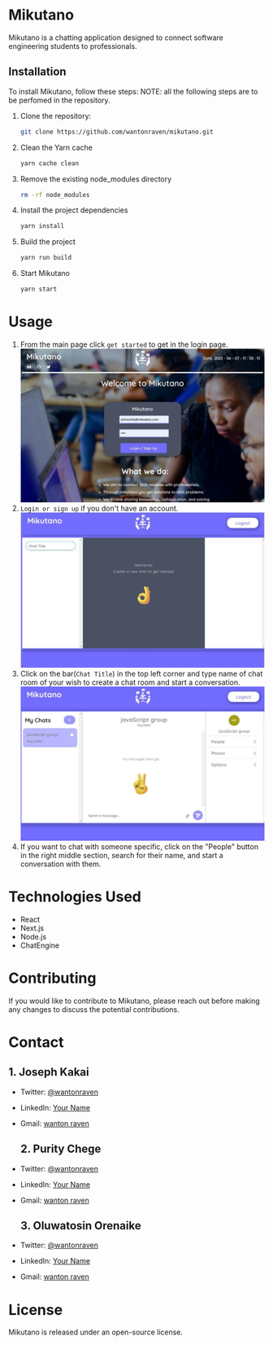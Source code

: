 # Mikutano

Mikutano is a chatting application designed to connect software engineering students to professionals.

## Installation

To install Mikutano, follow these steps:
<span>NOTE:<span> all the following steps are to be perfomed in the repository.
1. Clone the repository:
   ```bash
   git clone https://github.com/wantonraven/mikutano.git
   ```
2. Clean the Yarn cache
   ```bash
   yarn cache clean
   ```
3. Remove the existing node_modules directory
   ```bash
   rm -rf node_modules
   ```
4. Install the project dependencies
   ```bash
   yarn install
   ```
5. Build the project
   ```bash
   yarn run build
   ```
6. Start Mikutano
   ```bash
   yarn start
   ```
# Usage
1. From the main page click `get started` to get in the login page.
  ![Mikutano](public/p4.png)
2. `Login or sign up` if you don't have an account.
  ![Mikutano](public/p1.png)
3. Click on the bar(`Chat Title`) in the top left corner and type name of chat room of your wish to create a chat room and start a conversation.
  ![Mikutano](public/p2.png)
4. If you want to chat with someone specific, click on the "People" button in the right middle section, search for their name, and start a conversation with them.

# Technologies Used
- React
- Next.js
- Node.js
- ChatEngine
  
# Contributing
  If you would like to contribute to Mikutano, please reach out before making any changes to discuss the potential contributions.
 
# Contact
  
  ## 1. Joseph Kakai 
- Twitter: [@wantonraven](https://twitter.com/wantonraven)
- LinkedIn: [Your Name](https://www.linkedin.com/in/joseph-kakai-041a96140/)
- Gmail: [wanton raven](mailto:josephngalu96@gmail.com)
  
  ## 2. Purity Chege
- Twitter: [@wantonraven](https://twitter.com/Khai_Purity01)
- LinkedIn: [Your Name](https://www.linkedin.com/in/purity-chege-99302b22b/)
- Gmail: [wanton raven](mailto:shishchei@gmail.com)
  
  ## 3. Oluwatosin Orenaike
- Twitter: [@wantonraven](https://twitter.com/otomisin)
- LinkedIn: [Your Name](https://www.linkedin.com/in/otomisin/)
- Gmail: [wanton raven](mailto:orenaiket@yahoo.com)
  
# License
  Mikutano is released under an open-source license.
